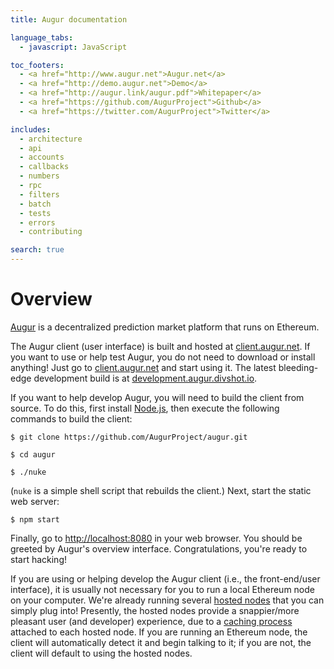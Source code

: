 ```yaml
---
title: Augur documentation

language_tabs:
  - javascript: JavaScript

toc_footers:
  - <a href="http://www.augur.net">Augur.net</a>
  - <a href="http://demo.augur.net">Demo</a>
  - <a href="http://augur.link/augur.pdf">Whitepaper</a>
  - <a href="https://github.com/AugurProject">Github</a>
  - <a href="https://twitter.com/AugurProject">Twitter</a>

includes:
  - architecture
  - api
  - accounts
  - callbacks
  - numbers
  - rpc
  - filters
  - batch
  - tests
  - errors
  - contributing

search: true
---
```

Overview
========

[Augur](http://augur.net) is a decentralized prediction market platform that runs on Ethereum.

The Augur client (user interface) is built and hosted at [client.augur.net](http://client.augur.net).  If you want to use or help test Augur, you do not need to download or install anything!  Just go to [client.augur.net](http://client.augur.net) and start using it.  The latest bleeding-edge development build is at [development.augur.divshot.io](http://development.augur.divshot.io).

If you want to help develop Augur, you will need to build the client from source.  To do this, first install [Node.js](https://nodejs.org/), then execute the following commands to build the client:

`$ git clone https://github.com/AugurProject/augur.git`

`$ cd augur`

`$ ./nuke`

(`nuke` is a simple shell script that rebuilds the client.)  Next, start the static web server:

`$ npm start`

Finally, go to [http://localhost:8080](http://localhost:8080) in your web browser.  You should be greeted by Augur's overview interface.  Congratulations, you're ready to start hacking!

<aside class="notice">If you are using or helping develop the Augur client (i.e., the front-end/user interface), it is usually not necessary for you to run a local Ethereum node on your computer.  We're already running several <a href="http://docs.augur.net/#hosted-node">hosted nodes</a> that you can simply plug into!  Presently, the hosted nodes provide a snappier/more pleasant user (and developer) experience, due to a <a href="https://github.com/AugurProject/marketeer">caching process</a> attached to each hosted node.  If you are running an Ethereum node, the client will automatically detect it and begin talking to it; if you are not, the client will default to using the hosted nodes.</aside>
